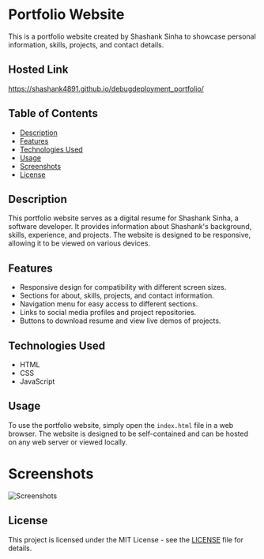 
# Portfolio Website

This is a portfolio website created by Shashank Sinha to showcase personal information, skills, projects, and contact details.

## Hosted Link

https://shashank4891.github.io/debugdeployment_portfolio/

## Table of Contents

- [Description](#description)
- [Features](#features)
- [Technologies Used](#technologies-used)
- [Usage](#usage)
- [Screenshots](#screenshots)
- [License](#license)

## Description

This portfolio website serves as a digital resume for Shashank Sinha, a software developer. It provides information about Shashank's background, skills, experience, and projects. The website is designed to be responsive, allowing it to be viewed on various devices.

## Features

- Responsive design for compatibility with different screen sizes.
- Sections for about, skills, projects, and contact information.
- Navigation menu for easy access to different sections.
- Links to social media profiles and project repositories.
- Buttons to download resume and view live demos of projects.

## Technologies Used

- HTML
- CSS
- JavaScript

## Usage

To use the portfolio website, simply open the `index.html` file in a web browser. The website is designed to be self-contained and can be hosted on any web server or viewed locally.

# Screenshots
![Screenshots](https://github.com/shashank4891/debugdeployment_portfolio/assets/132444392/aedfef58-65bd-4231-bfdc-36085a85d04d)


## License

This project is licensed under the MIT License - see the [LICENSE](LICENSE) file for details.


